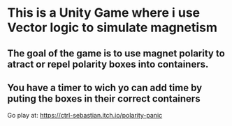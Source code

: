 # This is a Unity Game where i use Vector logic to simulate magnetism
## The goal of the game is to use magnet polarity to atract or repel polarity boxes into containers.
## You have a timer to wich yo can add time by puting the boxes in their correct containers

Go play at: https://ctrl-sebastian.itch.io/polarity-panic
